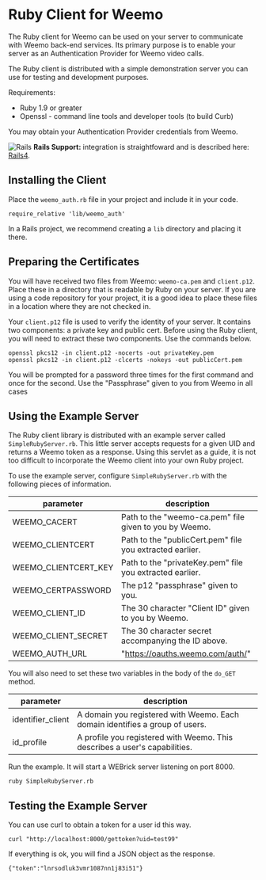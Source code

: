 # Ruby Client for Weemo

The Ruby client for Weemo can be used on your server to communicate with Weemo back-end services.  Its primary purpose is to enable your server as an Authentication Provider for Weemo video calls.

The Ruby client is distributed with a simple demonstration server you can use for testing and development purposes.

Requirements:

- Ruby 1.9 or greater
- Openssl - command line tools and developer tools (to build Curb)

You may obtain your Authentication Provider credentials from Weemo.

![Rails](images/rails_32.png) **Rails Support:** integration is straightfoward and is described here: [Rails4](doc/RAILS.md).


## Installing the Client

Place the ```weemo_auth.rb``` file in your project and include it in your code.

    require_relative 'lib/weemo_auth'

In a Rails project, we recommend creating a ```lib``` directory and placing it
there.


## Preparing the Certificates

You will have received two files from Weemo: ```weemo-ca.pem``` and ```client.p12```.  Place these in a directory that is readable by Ruby on your server.  If you are using a code repository for your project, it is a good idea to place these files in a location where they are not checked in.

Your ```client.p12``` file is used to verify the identity of your server.  It contains two components: a private key and  public cert.  Before using the Ruby client, you will need to extract these two components.  Use the commands below.

    openssl pkcs12 -in client.p12 -nocerts -out privateKey.pem
    openssl pkcs12 -in client.p12 -clcerts -nokeys -out publicCert.pem

You will be prompted for a password three times for the first command and
once for the second.  Use the "Passphrase" given to you from Weemo in all cases



## Using the Example Server

The Ruby client library is distributed with an example server called ```SimpleRubyServer.rb```.  This little server accepts requests for a given UID and returns a Weemo token as a response.  Using this servlet as a guide, it is not too difficult to incorporate the Weemo client into your own Ruby project.

To use the example server, configure ```SimpleRubyServer.rb``` with the following pieces of information.

| parameter    | description |
|--------------|-------------|
| WEEMO_CACERT         | Path to the "weemo-ca.pem" file given to you by Weemo. |
| WEEMO_CLIENTCERT      | Path to the "publicCert.pem" file you extracted earlier. |
| WEEMO_CLIENTCERT_KEY  | Path to the "privateKey.pem" file you extracted earlier. |
| WEEMO_CERTPASSWORD   | The p12 "passphrase" given to you. |
| WEEMO_CLIENT_ID      | The 30 character "Client ID" given to you by Weemo. |
| WEEMO_CLIENT_SECRET  | The 30 character secret accompanying the ID above. |
| WEEMO_AUTH_URL       | "https://oauths.weemo.com/auth/" |

You will also need to set these two variables in the body of the ```do_GET``` method.

| parameter    | description |
|--------------|-------------|
| identifier_client | A domain you registered with Weemo. Each domain identifies a group of users. |
| id_profile        | A profile you registered with Weemo.  This describes a user's capabilities. |


Run the example.  It will start a WEBrick server listening on port 8000.

    ruby SimpleRubyServer.rb


## Testing the Example Server

You can use curl to obtain a token for a user id this way.

    curl "http://localhost:8000/gettoken?uid=test99"

If everything is ok, you will find a JSON object as the response.

    {"token":"lnrsodluk3vmr1087nn1j83i51"}




